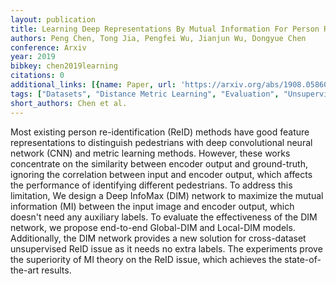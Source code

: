 ```yaml
---
layout: publication
title: Learning Deep Representations By Mutual Information For Person Re-identification
authors: Peng Chen, Tong Jia, Pengfei Wu, Jianjun Wu, Dongyue Chen
conference: Arxiv
year: 2019
bibkey: chen2019learning
citations: 0
additional_links: [{name: Paper, url: 'https://arxiv.org/abs/1908.05860'}]
tags: ["Datasets", "Distance Metric Learning", "Evaluation", "Unsupervised"]
short_authors: Chen et al.
---
```

Most existing person re-identification (ReID) methods have good feature
representations to distinguish pedestrians with deep convolutional neural
network (CNN) and metric learning methods. However, these works concentrate on
the similarity between encoder output and ground-truth, ignoring the
correlation between input and encoder output, which affects the performance of
identifying different pedestrians. To address this limitation, We design a Deep
InfoMax (DIM) network to maximize the mutual information (MI) between the input
image and encoder output, which doesn't need any auxiliary labels. To evaluate
the effectiveness of the DIM network, we propose end-to-end Global-DIM and
Local-DIM models. Additionally, the DIM network provides a new solution for
cross-dataset unsupervised ReID issue as it needs no extra labels. The
experiments prove the superiority of MI theory on the ReID issue, which
achieves the state-of-the-art results.